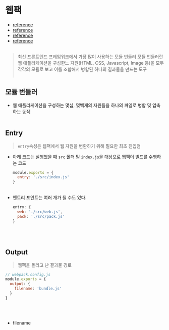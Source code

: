 # 웹팩
- [reference](https://meetup.toast.com/posts/153)
- [reference](https://www.daleseo.com/webpack-config/)
- [reference](https://hoilzz.github.io/webpack/6-code-split/)
- [reference](https://simsimjae.medium.com/webpack4-splitchunksplugin-%EC%98%B5%EC%85%98-%ED%8C%8C%ED%97%A4%EC%B9%98%EA%B8%B0-19f5de32425a)
 <br><br>
> 최신 프론트엔드 프레임워크에서 가장 많이 사용하는 모듈 번들러
> 모듈 번들러란 웹 애플리케이션을 구성한느 자원(HTML, CSS, Javascript, Image 등)을 모두 각각의 모듈로 보고 
> 이를 조합해서 병합된 하나의 결과물을 만드는 도구
<br><br>
## 모듈 번들러
- 웹 애플리케이션을 구성하는 몇십, 몇백개의 자원들을 하나의 파일로 병합 및 압축하는 동작
<br><br>
## Entry
> `entry`속성은 웹팩에서 웹 자원을 변환하기 위해 필요한 최초 진입점
- 아래 코드는 실행했을 때 `src` 폴더 밑 `index.js`을 대상으로 웹팩이 빌드를 수행하는 코드
    ```javascript
    module.exports = {
      entry: './src/index.js'
    }
    ```
  <br>
- 엔트리 포인트는 여러 개가 될 수도 있다.
    ```javascript
    entry: {
      web: './src/web.js',
      pack: './src/pack.js'
    }
    ```
<br><br>
## Output
> 웹팩을 돌리고 난 결과물 경로
```javascript
// webpack.config.js
module.exports = {
  output: {
    filename: 'bundle.js'
  }
}
```
<br><br>
- filename
